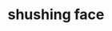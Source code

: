 ---
layout: smileys&emotion
title: shushing face
emoji: shushing_face
permalink: 🤫.html
image: assets/img/3moji/shushing_face.png
---
